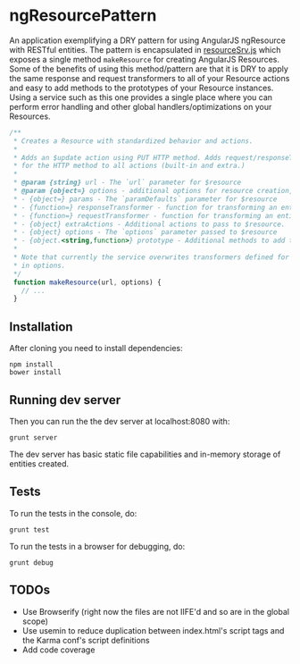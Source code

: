 # ngResourcePattern

An application exemplifying a DRY pattern for using AngularJS ngResource with RESTful entities.  The pattern is encapsulated in [resourceSrv.js](https://github.com/carlgieringer/ngResourcePattern/blob/master/client/resourceSrv.js) which exposes a single method `makeResource` for creating AngularJS Resources.  Some of the benefits of using this method/pattern are that it is DRY to apply the same response and request transformers to all of your Resource actions and easy to add methods to the prototypes of your Resource instances.  Using a service such as this one provides a single place where you can perform error handling and other global handlers/optimizations on your Resources.

```JavaScript
/**
 * Creates a Resource with standardized behavior and actions.
 *
 * Adds an $update action using PUT HTTP method. Adds request/responseTransformer as appropriate
 * for the HTTP method to all actions (built-in and extra.)
 *
 * @param {string} url - The `url` parameter for $resource
 * @param {object=} options - additional options for resource creation, containing any of:
 * - {object=} params - The `paramDefaults` parameter for $resource
 * - {function=} responseTransformer - function for transforming an entity from the server
 * - {function=} requestTransformer - function for transforming an entity for the server
 * - {object} extraActions - Additional actions to pass to $resource.
 * - {object} options - The `options` parameter passed to $resource
 * - {object.<string,function>} prototype - Additional methods to add to the Resource's prototype
 *
 * Note that currently the service overwrites transformers defined for extraActions with any defined
 * in options.
 */
 function makeResource(url, options) {
   // ...
 }
```

## Installation

After cloning you need to install dependencies:

```Shell
npm install
bower install
```

## Running dev server

Then you can run the the dev server at localhost:8080 with:

```Shell
grunt server
```

The dev server has basic static file capabilities and in-memory
storage of entities created.

## Tests

To run the tests in the console, do:

```Shell
grunt test
```

To run the tests in a browser for debugging, do:

```Shell
grunt debug
```

## TODOs

 - Use Browserify (right now the files are not IIFE'd and so are in the global scope)
 - Use usemin to reduce duplication between index.html's script tags and the Karma conf's script definitions
 - Add code coverage
